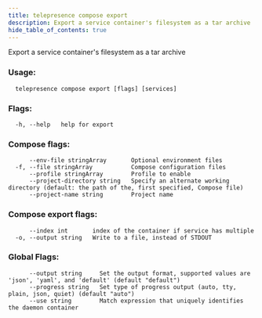 ```yaml
---
title: telepresence compose export
description: Export a service container's filesystem as a tar archive
hide_table_of_contents: true
---
```


Export a service container's filesystem as a tar archive

### Usage:
```
  telepresence compose export [flags] [services]
```

### Flags:
```
  -h, --help   help for export
```

### Compose flags:
```
      --env-file stringArray       Optional environment files
  -f, --file stringArray           Compose configuration files
      --profile stringArray        Profile to enable
      --project-directory string   Specify an alternate working directory (default: the path of the, first specified, Compose file)
      --project-name string        Project name
```

### Compose export flags:
```
      --index int       index of the container if service has multiple
  -o, --output string   Write to a file, instead of STDOUT
```

### Global Flags:
```
      --output string     Set the output format, supported values are 'json', 'yaml', and 'default' (default "default")
      --progress string   Set type of progress output (auto, tty, plain, json, quiet) (default "auto")
      --use string        Match expression that uniquely identifies the daemon container
```
